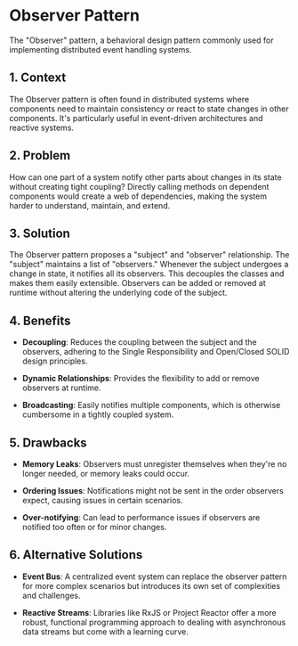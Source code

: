 # Observer Pattern

The "Observer" pattern, a behavioral design pattern commonly used for implementing distributed event handling systems.


## 1. Context

The Observer pattern is often found in distributed systems where components need to maintain consistency or react to state changes in other components. It's particularly useful in event-driven architectures and reactive systems.


## 2. Problem

How can one part of a system notify other parts about changes in its state without creating tight coupling? Directly calling methods on dependent components would create a web of dependencies, making the system harder to understand, maintain, and extend.


## 3. Solution

The Observer pattern proposes a "subject" and "observer" relationship. The "subject" maintains a list of "observers." Whenever the subject undergoes a change in state, it notifies all its observers. This decouples the classes and makes them easily extensible. Observers can be added or removed at runtime without altering the underlying code of the subject.


## 4. Benefits

- **Decoupling**: Reduces the coupling between the subject and the observers, adhering to the Single Responsibility and Open/Closed SOLID design principles.

- **Dynamic Relationships**: Provides the flexibility to add or remove observers at runtime.

- **Broadcasting**: Easily notifies multiple components, which is otherwise cumbersome in a tightly coupled system.


## 5. Drawbacks

- **Memory Leaks**: Observers must unregister themselves when they're no longer needed, or memory leaks could occur.

- **Ordering Issues**: Notifications might not be sent in the order observers expect, causing issues in certain scenarios.

- **Over-notifying**: Can lead to performance issues if observers are notified too often or for minor changes.


## 6. Alternative Solutions

- **Event Bus**: A centralized event system can replace the observer pattern for more complex scenarios but introduces its own set of complexities and challenges.

- **Reactive Streams**: Libraries like RxJS or Project Reactor offer a more robust, functional programming approach to dealing with asynchronous data streams but come with a learning curve.
